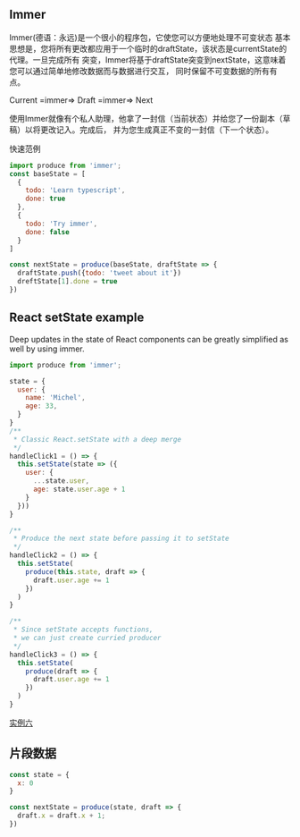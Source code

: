 
## Immer

Immer(德语：永远)是一个很小的程序包，它使您可以方便地处理不可变状态
基本思想是，您将所有更改都应用于一个临时的draftState，该状态是currentState的代理。一旦完成所有
突变，Immer将基于draftState突变到nextState，这意味着您可以通过简单地修改数据而与数据进行交互，
同时保留不可变数据的所有有点。

Current  =immer=>  Draft  =immer=>  Next

使用Immer就像有个私人助理，他拿了一封信（当前状态）并给您了一份副本（草稿）以将更改记入。完成后，
并为您生成真正不变的一封信（下一个状态）。

快速范例

```js
import produce from 'immer';
const baseState = [
  {
    todo: 'Learn typescript',
    done: true
  },
  {
    todo: 'Try immer',
    done: false
  }
]

const nextState = produce(baseState, draftState => {
  draftState.push({todo: 'tweet about it'})
  dreftState[1].done = true
})
```

## React setState example

Deep updates in the state of React components can be greatly simplified as well
by using immer.

```js
import produce from 'immer';

state = {
  user: {
    name: 'Michel',
    age: 33,
  }
}
/**
 * Classic React.setState with a deep merge
 */
handleClick1 = () => {
  this.setState(state => ({
    user: {
      ...state.user,
      age: state.user.age + 1
    }
  }))
}

/**
 * Produce the next state before passing it to setState
 */
handleClick2 = () => {
  this.setState(
    produce(this.state, draft => {
      draft.user.age += 1
    })
  )
}

/**
 * Since setState accepts functions,
 * we can just create curried producer
 */
handleClick3 = () => {
  this.setState(
    produce(draft => {
      draft.user.age += 1
    })
  )
}

```


[实例六](./src/pages/test/TestSix.js)

## 片段数据

```js
const state = {
  x: 0
}

const nextState = produce(state, draft => {
  draft.x = draft.x + 1;
})
```
